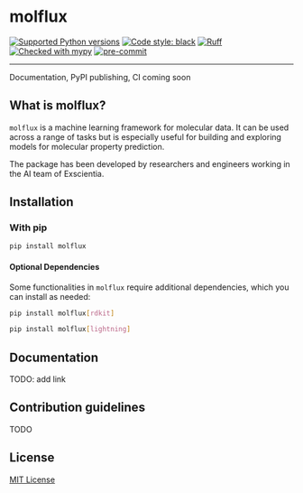 # molflux

[![Supported Python versions](https://img.shields.io/badge/python-3.8%20%7C%203.9%20%7C%203.10%20%7C%203.11-blue.svg)](https://docs.python.org/3/whatsnew/index.html)
[![Code style: black](https://img.shields.io/badge/code%20style-black-000000.svg)](https://github.com/psf/black)
[![Ruff](https://img.shields.io/endpoint?url=https://raw.githubusercontent.com/charliermarsh/ruff/main/assets/badge/v2.json)](https://github.com/charliermarsh/ruff)
[![Checked with mypy](https://img.shields.io/badge/mypy-checked-blue)](http://mypy-lang.org/)
[![pre-commit](https://img.shields.io/badge/pre--commit-enabled-brightgreen?logo=pre-commit)](https://github.com/pre-commit/pre-commit)


---

Documentation, PyPI publishing, CI coming soon

## What is molflux?
`molflux` is a machine learning framework for molecular data. It can be used across a range of tasks but is especially useful for building and exploring models for molecular property prediction.

The package has been developed by researchers and engineers working in the AI team of Exscientia.

## Installation
### With pip
```bash
pip install molflux
```

#### Optional Dependencies
Some functionalities in `molflux` require additional dependencies, which you can install as needed:

  ```bash
  pip install molflux[rdkit]
  ```
  ```bash
  pip install molflux[lightning]
  ```

## Documentation
TODO: add link

## Contribution guidelines
TODO

## License
[MIT License](LICENSE)